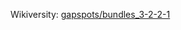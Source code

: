 Wikiversity: [gapspots/bundles_3-2-2-1](https://en.wikiversity.org/wiki/Studies_of_Euler_diagrams/gapspots/bundles_3-2-2-1)
